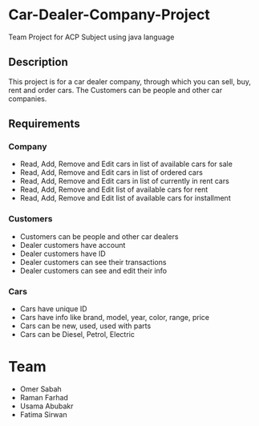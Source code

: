 # Car-Dealer-Company-Project
Team Project for ACP Subject using java language

## Description
This project is for a car dealer company, through which you can sell, buy, rent and order cars.
The Customers can be people and other car companies.

## Requirements
### Company
- Read, Add, Remove and Edit cars in list of available cars for sale
- Read, Add, Remove and Edit cars in list of ordered cars
- Read, Add, Remove and Edit cars in list of currently in rent cars
- Read, Add, Remove and Edit list of available cars for rent
- Read, Add, Remove and Edit list of available cars for installment 
### Customers
- Customers can be people and other car dealers
- Dealer customers have account
- Dealer customers have ID
- Dealer customers can see their transactions
- Dealer customers can see and edit their info
### Cars
- Cars have unique ID
- Cars have info like brand, model, year, color, range, price 
- Cars can be new, used, used with parts
- Cars can be Diesel, Petrol, Electric


# Team
- Omer Sabah 
- Raman Farhad
- Usama Abubakr
- Fatima Sirwan
